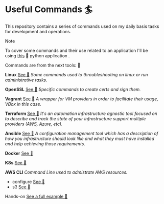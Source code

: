 # Useful Commands :surfer:

This repository contains a series of commands used on my daily basis tasks for development and operations. 

> [!NOTE]
> To cover some commands and their use related to an application I'll be using [this]() :snake: python application .

Commands are from the next tools: :memo: 

**Linux** [See :link:](linux_commands.md) _Some commands used to throubleshooting on linux or run administrative tasks._

**OpenSSL** [See :link:](openssl_commands.md) _Specific commands to create certs and sign them._

**Vagrant** [See :link:](vagrant_commands.md) _A wrapper for VM providers in order to facilitate their usage, VBox in this case._

**Terraform** [See :link:](terraform_commands.md) _It's an automation infrastructure agnostic tool focused on to describe and track the state of your infrastructure support multiple providers (AWS, Azure, etc)._

**Ansible** [See :link:](ansible_commands.md) _A configuration management tool which has a description of how you infrastructure should look like and what they must have installed and help achieving those requirements._

**Docker** [See :link:](docker_commands.md)

**K8s** [See :link:](kubernetes_commands.md)

**AWS CLI** _Command Line used to admistrate AWS resources._

- configure [See :link:](aws_cli/configure.md)
- s3 [See :link:](aws_cli/s3.md)

Hands-on [See a full example :rocket:](example_project.md)
